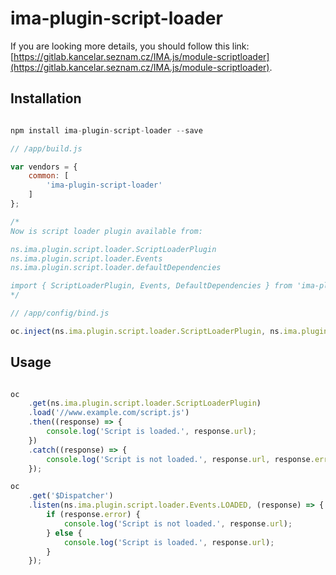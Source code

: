 # ima-plugin-script-loader

If you are looking more details, you should
follow this link:
[https://gitlab.kancelar.seznam.cz/IMA.js/module-scriptloader](https://gitlab.kancelar.seznam.cz/IMA.js/module-scriptloader).

## Installation

```javascript

npm install ima-plugin-script-loader --save

```

```javascript
// /app/build.js

var vendors = {
	common: [
		'ima-plugin-script-loader'
	]
};

/*
Now is script loader plugin available from:

ns.ima.plugin.script.loader.ScriptLoaderPlugin
ns.ima.plugin.script.loader.Events
ns.ima.plugin.script.loader.defaultDependencies

import { ScriptLoaderPlugin, Events, DefaultDependencies } from 'ima-plugin-script-loader';
*/

```

```javascript
// /app/config/bind.js

oc.inject(ns.ima.plugin.script.loader.ScriptLoaderPlugin, ns.ima.plugin.script.loader.defaultDependencies);

```

## Usage

```javascript

oc
	.get(ns.ima.plugin.script.loader.ScriptLoaderPlugin)
	.load('//www.example.com/script.js')
	.then((response) => {
		console.log('Script is loaded.', response.url);
	})
	.catch((response) => {
		console.log('Script is not loaded.', response.url, response.error);
	});

oc
	.get('$Dispatcher')
	.listen(ns.ima.plugin.script.loader.Events.LOADED, (response) => {
		if (response.error) {
			console.log('Script is not loaded.', response.url);
		} else {
			console.log('Script is loaded.', response.url);
		}
	});

```
